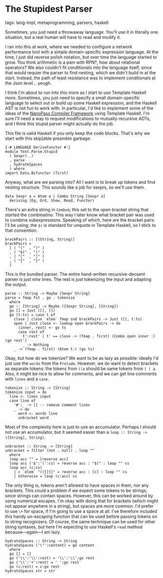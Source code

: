 # The Stupidest Parser
tags: lang-impl, metaprogramming, parsers, haskell

Sometimes, you just need a throwaway language.
You'll use it in literally one situation, but a real human will have to read and modify it.

I ran into this at work, where we needed to configure a network performance tool with a simple domain-specific expression language.
At the time, I just did reverse polish notation, but over time the language started to grow.
You think arithmetic is a pain with RPN?, how about relational operators?
We also couldn't fit conditionals into the language itself, since that would requier the parser to find nesting, which we didn't build in at the start.
Instead, the path of least resistance was to implement conditionals at the Json level… yeugh.

I think I'm about to run into this more as I start to use Template Haskell more.
Sometimes, you just need to specify a small domain-specific language to select out or build up some Haskell expression,
  and the Haskell AST is not fun to work with.
In particular, I'd like to implement some of the ideas of the
  [NanoPass Compiler Framework](https://nanopass.org/documentation.html)
  using Template Haskell.
I'm sure I'll need a way to request modifications to mutually-recursive ADTs,
  and I think this stupid parser might actually do the job.


This file is valid Haskell if you only keep the code blocks.
That's why we start with this skip[able preamble garbage:

```
{-# LANGUAGE DeriveFunctor #-}
module Text.Parse.Stupid
  ( Sexpr(..)
  , parse
  , hydrateSpaces
  ) where
import Data.Bifunctor (first)
```

Anyway, what are we parsing into?
All I want is to break up tokens and find nesting structure.
This sounds like a job for sexprs, so we'll use them.

```
data Sexpr a = Atom a | Combo String [Sexpr a]
  deriving (Eq, Ord, Show, Read, Functor)
```

There's an extra string in `Combo`s; this set to the open bracket string that started the combinatino.
This way I later know what bracket pair was used to combine subexpressions.
Speaking of which, here are the bracket pairs I'll be using;
  the `$(` is standard for unquote in Template Haskell, so I stick to that convention.

```
brackPairs :: [(String, String)]
brackPairs =
  [ ( "("  , ")" )
  , ( "$(" , ")" )
  , ( "["  , "]" )
  , ( "{"  , "}" )
  ]
```

This is the bundled parser.
The entire hand-written recursive-decsent parser is just _nine_ lines.
The rest is just tokenizing the input and adapting the output.

```
parse :: String -> Maybe [Sexpr String]
parse = fmap fst . go . tokenize
  where
  go :: [String] -> Maybe ([Sexpr String], [String])
  go [] = Just ([], [])
  go (t:ts) = case t of
    close | close `elem` fmap snd brackPairs -> Just ([], t:ts)
    open | Just close <- lookup open brackPairs -> do
      (inner, rest) <- go ts
      case rest of
        t':rest' | t' == close -> (fmap . first) (Combo open inner :) (go rest')
        _ -> Nothing
    _ -> (fmap . first) (Atom t:) (go ts)
```

Okay, but how do we tokenize?
We want to be as lazy as possible: ideally I'd just use the `words` from the `Prelude`.
However, we do want to detect brackets as separate tokens:
  the tokens from `((a` should be same tokens from `( ( a`.
Also, it might be nice to allow for comments, and we can get line comments with `lines` and a `case`.

```
tokenize :: String -> [String]
tokenize input = do
  line <- lines input
  case line of
    '#':_ -> [] -- remove comment lines
    _ -> do
      word <- words line
      unbracket word
```

Most of the complexity here is just to use an accumulator.
Perhaps I should not use an accumulator, but it seemed easier than a `loop :: String -> ([String], String)`.

```
unbracket :: String -> [String]
unbracket = filter (not . null) . loop ""
  where
  loop acc "" = [reverse acc]
  loop acc ('$':'(':cs) = reverse acc : "$(" : loop "" cs
  loop acc (c:cs)
    | c `elem` "()[]{}" = reverse acc : [c] : loop "" cs
    | otherwise = loop (c:acc) cs
```

The only thing is, tokens aren't allowed to have spaces in them, nor any brackets.
This could a problem if we expect some tokens to be strings, since strings can contain spaces.
However, this can be worked around by using numerical escapes.
I'm okay with doing that for brackets (which might not appear anywhere in a string), but spaces are more common.
I'd prefer to use `\+` for space, if I'm going to use a space at all.
I've therefore included this handy un-escaping function that can be used before passing tokens on to string recognizers.
Of course, the same technique can be used for other string syntaxes,
  but here I'm expecting to use Haskell's `read` method because—again—I am lazy.

```
hydrateSpaces :: String -> String
hydrateSpaces ('\"':content) = go content
  where
  go [] = []
  go ('\\':'\\':rest) = '\\':'\\':go rest
  go ('\\':'+':rest) = ' ':go rest
  go (c:rest) = c:go rest
hydrateSpaces str = str
```
